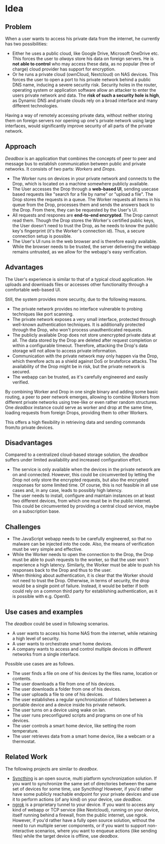 # Idea

## Problem

When a user wants to access his private data from the internet, he currently has two possibilities:
* Either he uses a public cloud, like Google Drive, Microsoft OneDrive etc.
  This forces the user to _always_ store his data on foreign servers.
  He is **not able to control** who may access these data, as no popular (free of charge) cloud provider has support for encryption.
* Or he runs a private cloud (ownCloud, Nextcloud) on NAS devices.
  This forces the user to open a port to his private network behind a public DNS name, inducing a severe security risk.
  Security holes in the router, operating system or application software allow an attacker to enter the users private network and data.
  The **risk of such a security hole is high**, as Dynamic DNS and private clouds rely on a broad interface and many different technologies.

Having a way of remotely accessing private data,
without neither storing them on foreign servers nor opening up one's private network using large interfaces,
would significantly improve security of all parts of the private network.

## Approach
_Deadbox_ is an application that combines the concepts of peer to peer and 
message bus to establish communication between public and private networks.
It consists of two parts: _Workers_ and _Drops_.
* The Worker runs on devices in your private network and connects to the
  Drop,
  which is located on a machine somewhere publicly available.
* The User accesses the Drop through a **web-based UI**,
  sending usecase based requests like "search for a file by name" or
  "upload a file".
  The Drop stores the requests in a queue.
  The Worker requests all items in his queue from the Drop,
  processes them and sends the answers back to the Drop.
  From there, they can be requested by the User's UI.
* All requests and respones are **end-to-end encrypted**.
  The Drop cannot read them.
  Though the Drop stores the Worker's certified public keys, 
  the User doesn't need to trust the Drop, as he needs to know the public
  key's fingerprint (it's the Worker's connection id).
  Thus, a secure connection setup is possible.
* The User's UI runs in the web browser and is therefore easily available.
  While the browser needs to be trusted, the server delivering the webapp
  remains untrusted, as we allow for the webapp's easy verification. 

## Advantages
The User's experience is similar to that of a typical cloud application.
He uploads and downloads files or accesses other functionality through a comfortable web-based UI.

Still, the system provides more security, due to the following reasons.
* The private network provides no interface vulnerable to probing techniques like port scanning.
* The private network exposes a very small interface, protected through well-known authentication techniques.
  It is additionally protected through the Drop, who won't process unauthenticated requests.
* The publicly available Drop does not store unencrypted private data at all.
  The data stored by the Drop are deleted after request completion or within a configurable timeout.
  Therefore, attacking the Drop's data storage will not allow to access private information.
* Communication with the private network may only happen via the Drop,
  which therefore acts as a shield against DoS or bruteforce attacks.
  The availability of the Drop might be in risk, but the private network is secured.
* The webapp can be trusted, as it's carefully engineered and easily verified.

By combining Worker and Drop in one single binary and adding some basic routing,
a peer to peer network emerges, allowing to combine Workers from different 
private networks using tree-like or even rather random structures.
One _deadbox_ instance could serve as worker and drop at the same time, loading
requests from foreign Drops, providing them to other Workers.

This offers a high flexibility in retrieving data and sending commands from/to
private devices.

## Disadvantages
Compared to a centralized cloud-based storage solution,
the _deadbox_ suffers under limited availability and increased configuration 
effort.
* The service is only available when the devices in the private network are on
  and connected.
  However, this could be circumvented by letting the Drop not only store the
  encrypted requests, but also the encrypted responses for some limited time.
  Of course, this is not feasible in all use cases and, in any case, leads
  to possibly high latency.
* The user needs to install, configure and maintain instances on at least two
  different devices, from which one must be in the public internet.
  This could be circumvented by providing a central cloud service, maybe on a
  subscription base.

## Challenges
* The JavaScript webapp needs to be carefully engineered, so that no malware
  can be injected into the code.
  Also, the means of verification must be very simple and effective.
* While the Worker needs to open the connection to the Drop,
  the Drop must be able to push requests to the worker, so that the user won't 
  experience a high latency.
  Similarly, the Worker must be able to push his responses back to the Drop and
  thus to the user.
* When thinking about authentication, it is clear that the Worker should not 
  need to trust the Drop.
  Otherwise, in terms of security, the drop would be a single point of failure.
  Instead, it would be better if both could rely on a common third party for 
  establishing authentication, as it is possible with e.g. OpenID.

## Use cases and examples
The _deadbox_ could be used in following scenarios.
* A user wants to access his home NAS from the internet, while retaining a high level of security.
* A user wants to orchestrate smart home devices.
* A company wants to access and control multiple devices in different networks from a single interface. 

Possible use cases are as follows.
* The user finds a file on one of his devices by the files name, location or contents.
* The user downloads a file from one of his devices.
* The user downloads a folder from one of his devices.
* The user uploads a file to one of his devices.
* The user establishes a regular synchronization of folders between a portable device and a device inside his private network.
* The user turns on a device using wake on lan.
* The user runs preconfigured scripts and programs on one of his devices.
* The user controls a smart home device, like setting the room temperature.
* The user retrieves data from a smart home device, like a webcam or a thermostat.

## Related Work
The following projects are similar to _deadbox_.
* [Syncthing](https://syncthing.net) is an open source, multi platform synchronization solution.
  If you want to synchronize the same set of directories between the same set of devices for some time, use Syncthing! 
  However, if you'd rather have some publicly reachable endpoint for your private devices and use it to perform actions (of any kind) on your device, use _deadbox_.
* [ngrok](https://ngrok.com/) is a proprietary tunnel to your device.
  If you want to access any kind of webapp or TCP service (like Nextcloud), running on your device, itself running behind a firewall, from the public internet, use ngrok.
  However, if you'd rather have a fully open source solution, without the need to run multiple server components, or if you want to support non-interactive scenarios, where you want to enqueue actions (like sending files) while the target device is offline, use _deadbox_.
